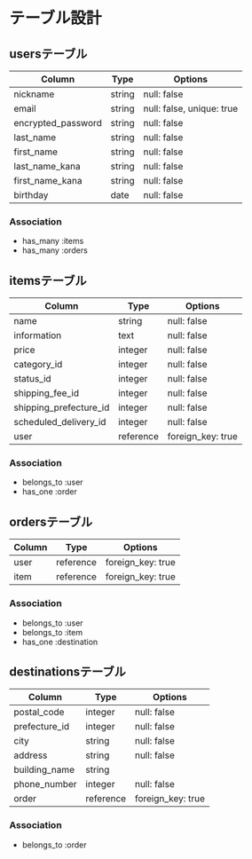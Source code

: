 # テーブル設計

## usersテーブル

| Column             | Type   | Options                   |
| ------------------ | ------ | ------------------------- |
| nickname           | string | null: false               |
| email              | string | null: false, unique: true |
| encrypted_password | string | null: false               |
| last_name          | string | null: false               |
| first_name         | string | null: false               |
| last_name_kana     | string | null: false               |
| first_name_kana    | string | null: false               |
| birthday           | date   | null: false               |

### Association

- has_many  :items
- has_many  :orders

## itemsテーブル

| Column                 | Type      | Options           |
| ---------------------- | --------- | ----------------- |
| name                   | string    | null: false       |
| information            | text      | null: false       |
| price                  | integer   | null: false       |
| category_id            | integer   | null: false       |
| status_id               | integer   | null: false       |
| shipping_fee_id        | integer   | null: false       |
| shipping_prefecture_id | integer   | null: false       |
| scheduled_delivery_id  | integer   | null: false       |
| user                   | reference | foreign_key: true |

### Association

- belongs_to  :user
- has_one     :order

## ordersテーブル
| Column | Type      | Options           |
| ------ | --------- | ----------------- |
| user   | reference | foreign_key: true |
| item   | reference | foreign_key: true |

### Association

- belongs_to  :user
- belongs_to  :item
- has_one     :destination

## destinationsテーブル
| Column        | Type      | Options           |
| ------------- | --------- | ----------------- |
| postal_code   | integer   | null: false       |
| prefecture_id | integer   | null: false       |
| city          | string    | null: false       |
| address       | string    | null: false       |
| building_name | string    |                   |
| phone_number  | integer   | null: false       |
| order         | reference | foreign_key: true |

### Association
- belongs_to  :order